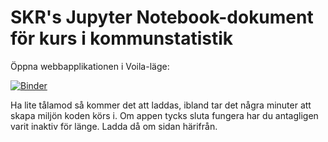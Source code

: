 # SKR's Jupyter Notebook-dokument för kurs i kommunstatistik


Öppna webbapplikationen i Voila-läge:

[![Binder](https://mybinder.org/badge_logo.svg)](https://mybinder.org/v2/gh/SKRSthlm/KommunAnalys.git/master?urlpath=%2Fvoila%2Frender%2Fsrc%2Fmain_voila.ipynb)

Ha lite tålamod så kommer det att laddas, ibland tar det några minuter att skapa miljön koden körs i. Om appen tycks sluta fungera har du antagligen varit inaktiv för länge. Ladda då om sidan härifrån.